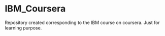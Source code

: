 # IBM_Coursera
Repository created corresponding to the IBM course on coursera. Just for learning purpose.
